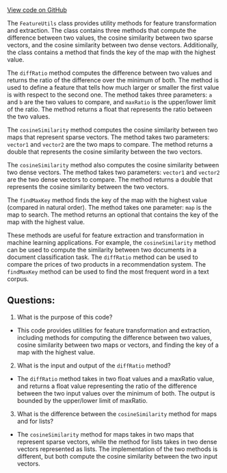 [View code on GitHub](https://github.com/misbahsy/the-algorithm/src/java/com/twitter/search/common/util/ml/FeatureUtils.java)

The `FeatureUtils` class provides utility methods for feature transformation and extraction. The class contains three methods that compute the difference between two values, the cosine similarity between two sparse vectors, and the cosine similarity between two dense vectors. Additionally, the class contains a method that finds the key of the map with the highest value.

The `diffRatio` method computes the difference between two values and returns the ratio of the difference over the minimum of both. The method is used to define a feature that tells how much larger or smaller the first value is with respect to the second one. The method takes three parameters: `a` and `b` are the two values to compare, and `maxRatio` is the upper/lower limit of the ratio. The method returns a float that represents the ratio between the two values.

The `cosineSimilarity` method computes the cosine similarity between two maps that represent sparse vectors. The method takes two parameters: `vector1` and `vector2` are the two maps to compare. The method returns a double that represents the cosine similarity between the two vectors.

The `cosineSimilarity` method also computes the cosine similarity between two dense vectors. The method takes two parameters: `vector1` and `vector2` are the two dense vectors to compare. The method returns a double that represents the cosine similarity between the two vectors.

The `findMaxKey` method finds the key of the map with the highest value (compared in natural order). The method takes one parameter: `map` is the map to search. The method returns an optional that contains the key of the map with the highest value.

These methods are useful for feature extraction and transformation in machine learning applications. For example, the `cosineSimilarity` method can be used to compute the similarity between two documents in a document classification task. The `diffRatio` method can be used to compare the prices of two products in a recommendation system. The `findMaxKey` method can be used to find the most frequent word in a text corpus.
## Questions: 
 1. What is the purpose of this code?
- This code provides utilities for feature transformation and extraction, including methods for computing the difference between two values, cosine similarity between two maps or vectors, and finding the key of a map with the highest value.

2. What is the input and output of the `diffRatio` method?
- The `diffRatio` method takes in two float values and a maxRatio value, and returns a float value representing the ratio of the difference between the two input values over the minimum of both. The output is bounded by the upper/lower limit of maxRatio.

3. What is the difference between the `cosineSimilarity` method for maps and for lists?
- The `cosineSimilarity` method for maps takes in two maps that represent sparse vectors, while the method for lists takes in two dense vectors represented as lists. The implementation of the two methods is different, but both compute the cosine similarity between the two input vectors.